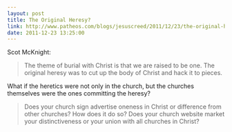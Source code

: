 ```yaml
---
layout: post
title: The Original Heresy?
link: http://www.patheos.com/blogs/jesuscreed/2011/12/23/the-original-heresy/
date: 2011-12-23 13:25:00
---
```


Scot McKnight:
> The theme of burial with Christ is that we are raised to be one. The
> original heresy was to cut up the body of Christ and hack it to
> pieces.

What if the heretics were not only in the church, but the churches
themselves were the ones committing the heresy?

> Does your church sign advertise oneness in Christ or difference from
> other churches? How does it do so? Does your church website market
> your distinctiveness or your union with all churches in Christ?

